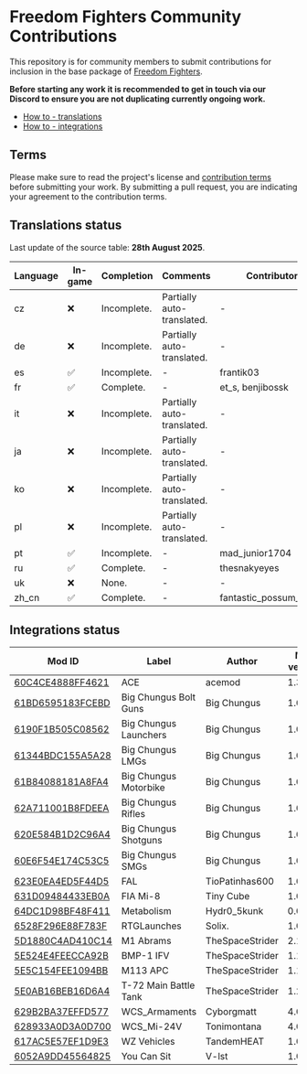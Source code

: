 # Freedom Fighters Community Contributions

This repository is for community members to submit contributions for inclusion in the base package of [Freedom Fighters](https://www.johnnykerner.dev/FreedomFighters/).

**Before starting any work it is recommended to get in touch via our Discord to ensure you are not duplicating currently ongoing work.**

- [How to - translations](docs/how-to-translations.md)
- [How to - integrations](docs/how-to-integrations.md)

## Terms

Please make sure to read the project's license and [contribution terms](docs/contribution-terms.md) before submitting your work. By submitting a pull request, you are indicating your agreement to the contribution terms.

## Translations status

Last update of the source table: **28th August 2025**.

| Language | In-game            | Completion  | Comments                   | Contributors           |
| -------- | ------------------ | ----------- | -------------------------- | ---------------------- |
| cz       | :x:                | Incomplete. | Partially auto-translated. | -                      |
| de       | :x:                | Incomplete. | Partially auto-translated. | -                      |
| es       | :white_check_mark: | Incomplete. | -                          | frantik03              |
| fr       | :white_check_mark: | Complete.   | -                          | et_s, benjibossk       |
| it       | :x:                | Incomplete. | Partially auto-translated. | -                      |
| ja       | :x:                | Incomplete. | Partially auto-translated. | -                      |
| ko       | :x:                | Incomplete. | Partially auto-translated. | -                      |
| pl       | :x:                | Incomplete. | Partially auto-translated. | -                      |
| pt       | :white_check_mark: | Incomplete. | -                          | mad_junior1704         |
| ru       | :white_check_mark: | Complete.   | -                          | thesnakyeyes           |
| uk       | :x:                | None.       | -                          | -                      |
| zh_cn    | :white_check_mark: | Complete.   | -                          | fantastic_possum_18059 |

## Integrations status

| Mod ID                                                                          | Label                 | Author          | Mod version | Notes | Contributors |
| ------------------------------------------------------------------------------- | --------------------- | --------------- | ----------- | ----- | ------------ |
| [60C4CE4888FF4621](https://reforger.armaplatform.com/workshop/60C4CE4888FF4621) | ACE                   | acemod          | 1.3.2       | -     | -            |
| [61BD6595183FCEBD](https://reforger.armaplatform.com/workshop/61BD6595183FCEBD) | Big Chungus Bolt Guns | Big Chungus     | 1.0.57      | -     | -            |
| [6190F1B505C08562](https://reforger.armaplatform.com/workshop/6190F1B505C08562) | Big Chungus Launchers | Big Chungus     | 1.0.29      | -     | -            |
| [61344BDC155A5A28](https://reforger.armaplatform.com/workshop/61344BDC155A5A28) | Big Chungus LMGs      | Big Chungus     | 1.0.17      | -     | -            |
| [61B84088181A8FA4](https://reforger.armaplatform.com/workshop/61B84088181A8FA4) | Big Chungus Motorbike | Big Chungus     | 1.0.17      | -     | -            |
| [62A711001B8FDEEA](https://reforger.armaplatform.com/workshop/62A711001B8FDEEA) | Big Chungus Rifles    | Big Chungus     | 1.0.32      | -     | -            |
| [620E584B1D2C96A4](https://reforger.armaplatform.com/workshop/620E584B1D2C96A4) | Big Chungus Shotguns  | Big Chungus     | 1.0.34      | -     | -            |
| [60E6F54E174C53C5](https://reforger.armaplatform.com/workshop/60E6F54E174C53C5) | Big Chungus SMGs      | Big Chungus     | 1.0.45      | -     | -            |
| [623E0EA4ED5F44D5](https://reforger.armaplatform.com/workshop/623E0EA4ED5F44D5) | FAL                   | TioPatinhas600  | 1.0.13      | -     | -            |
| [631D09484433EB0A](https://reforger.armaplatform.com/workshop/631D09484433EB0A) | FIA Mi-8              | Tiny Cube       | 1.0.1       | -     | -            |
| [64DC1D98BF48F411](https://reforger.armaplatform.com/workshop/64DC1D98BF48F411) | Metabolism            | Hydr0_5kunk     | 0.0.30      | -     | -            |
| [6528F296E88F783F](https://reforger.armaplatform.com/workshop/6528F296E88F783F) | RTGLaunches           | Solix.          | 1.0.5       | -     | -            |
| [5D1880C4AD410C14](https://reforger.armaplatform.com/workshop/5D1880C4AD410C14) | M1 Abrams             | TheSpaceStrider | 2.1.14      | -     | -            |
| [5E524E4FEECCA92B](https://reforger.armaplatform.com/workshop/5E524E4FEECCA92B) | BMP-1 IFV             | TheSpaceStrider | 1.1.3       | -     | -            |
| [5E5C154FEE1094BB](https://reforger.armaplatform.com/workshop/5E5C154FEE1094BB) | M113 APC              | TheSpaceStrider | 1.1.3       | -     | -            |
| [5E0AB16BEB16D6A4](https://reforger.armaplatform.com/workshop/5E0AB16BEB16D6A4) | T-72 Main Battle Tank | TheSpaceStrider | 1.2.17      | -     | -            |
| [629B2BA37EFFD577](https://reforger.armaplatform.com/workshop/629B2BA37EFFD577) | WCS_Armaments         | Cyborgmatt      | 4.0.1       | -     | -            |
| [628933A0D3A0D700](https://reforger.armaplatform.com/workshop/628933A0D3A0D700) | WCS_Mi-24V            | Tonimontana     | 4.0.1       | -     | -            |
| [617AC5E57EF1D9E3](https://reforger.armaplatform.com/workshop/617AC5E57EF1D9E3) | WZ Vehicles           | TandemHEAT      | 1.0.120     | -     | -            |
| [6052A9DD45564825](https://reforger.armaplatform.com/workshop/6052A9DD45564825) | You Can Sit           | V-lst           | 1.0.8       | -     | -            |
